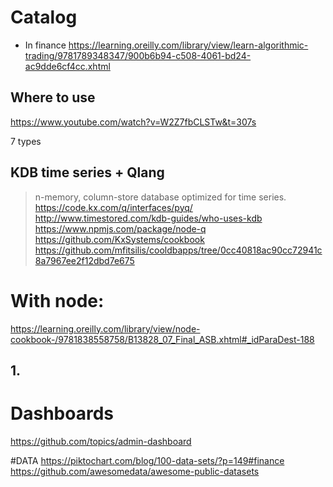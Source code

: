 # Catalog
- In finance
https://learning.oreilly.com/library/view/learn-algorithmic-trading/9781789348347/900b6b94-c508-4061-bd24-ac9dde6cf4cc.xhtml

## Where to use
https://www.youtube.com/watch?v=W2Z7fbCLSTw&t=307s

7 types

## KDB time series + Qlang
> n-memory, column-store database optimized for time series.
https://code.kx.com/q/interfaces/pyq/
http://www.timestored.com/kdb-guides/who-uses-kdb
https://www.npmjs.com/package/node-q
https://github.com/KxSystems/cookbook
https://github.com/mfitsilis/cooldbapps/tree/0cc40818ac90cc72941c8a7967ee2f12dbd7e675

# With node:
https://learning.oreilly.com/library/view/node-cookbook-/9781838558758/B13828_07_Final_ASB.xhtml#_idParaDest-188

## 1. 


# Dashboards
https://github.com/topics/admin-dashboard

#DATA
https://piktochart.com/blog/100-data-sets/?p=149#finance
https://github.com/awesomedata/awesome-public-datasets